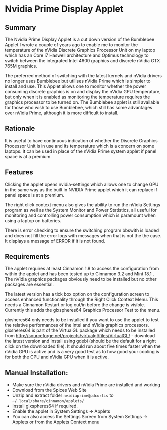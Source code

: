 # Nvidia Prime Display Applet

## Summary

The Nvidia Prime Display Applet is a cut down version of the Bumblebee Applet I wrote a couple of years ago to enable me to monitor the temperature of the nVidia Discrete Graphics Processor Unit on my laptop which has an Core i7 Haswell architecture and Optimus technology to switch between the integrated Intel 4600 graphics and discrete nVidia GTX 765M graphics. 

The preferred method of switching with the latest kernels and nVidia drivers no longer uses Bumblebee but utilises nVidia Prime which is simpler to install and use. This Applet allows one to monitor whether the power consuming discrete graphics is on and display the nVidia GPU temperature, but only when it is enabled as monitoring the temperature requires the graphics processor to be turned on. The Bumblebee applet is still available for those who wish to use Bumblebee, which still has some advantages over nVidia Prime, although it is more difficult to install.

## Rationale

It is useful to have continuous indication of whether the Discrete Graphics Processor Unit is in use and its temperature which is a concern on some laptops. It can be used in place of the nVidia Prime system applet if panel space is at a premium. 

## Features

Clicking the applet opens nvidia-settings which allows one to change GPU in the same way as the built in NVIDIA Prime applet which it can replace if panel space is at a premium.

The right click context menu also gives the ability to run the nVidia Settings program as well as the System Monitor and Power Statistics, all useful for monitoring and controlling power consumption which is paramount when using a laptop on batteries.

There is error checking to ensure the switching program bbswith is loaded and does not fill the error logs with messages when that is not the the case. It displays a message of ERROR if it is not found.

## Requirements

The applet requires at least Cinnamon 1.8 to access the configuration from within the applet and has been tested up to Cinnamon 3.2 and Mint 18.1 . The nVidia graphics packages obviously need to be installed but no other packages are essential. 

The latest version has a tick box option on the configuration screen to access enhanced functionality through the Right Click Context Menu. This needs a Cinnamon Restart or log out/in before the change is visible. Currently this adds the glxspheres64 Graphics Processor Test to the menu.

glxsheres64 only needs to be installed if you want to use the applet to test the relative performances of the Intel and nVidia graphics processors. glxsheres64 is part of the VirtualGL package which needs to be installed from  http://sourceforge.net/projects/virtualgl/files/VirtualGL/ - download the latest version and install using gdebi (should be the default for a right click on the downloaded file). It should run about five times faster when the nVidia GPU is active and is a very good test as to how good your cooling is for both the CPU and nVidia GPU when it is active.

## Manual Installation:
  
   * Make sure the nVidia drivers and nVidia Prime are installed and working
   * Download from the Spices Web Site
   * Unzip and extract folder ```nvidiaprime@pdcurtis``` to ```~/.local/share/cinnamon/applets/```
   * Install glxspheres64 if required.
   * Enable the applet in System Settings -> Applets
   * You can also access the Settings Screen from System Settings -> Applets or from the Applets Context menu


